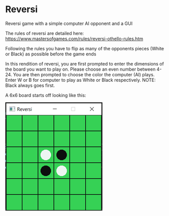 # Reversi
Reversi game with a simple computer AI opponent and a GUI

The rules of reversi are detailed here: https://www.mastersofgames.com/rules/reversi-othello-rules.htm

Following the rules you have to flip as many of the opponents pieces (White or Black) as possible before the game ends

In this rendition of reversi, you are first prompted to enter the dimensions of the board you want to play on. Please choose an even number between 4-24. You are then prompted to choose the color the computer (AI) plays. Enter W or B for computer to play as White or Black respectively. NOTE: Black always goes first.

A 6x6 board starts off looking like this:



![Alt text](Reversi/reversi_pic.PNG?raw=true "Start game 6x6")
